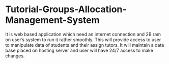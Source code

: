 # Tutorial-Groups-Allocation-Management-System
It is web based application which need an internet connection and 2B ram on user’s system to run it rather smoothly. This will provide access to user to manipulate data of students and their assign tutors. It will maintain a data base placed on hosting server and user will have 24/7 access to make changes. 

